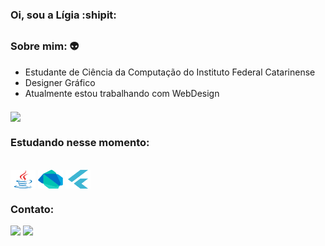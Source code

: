 

<h3>Oi, sou a Lígia :shipit: </h3> 

## <h3>Sobre mim: :alien:</h3> 
- Estudante de Ciência da Computação do Instituto Federal Catarinense
- Designer Gráfico
- Atualmente estou trabalhando com WebDesign

####

<a href="https://github.com/ligiaurora/github-readme-stats">
  <img height=200 align="center" src="https://github-readme-stats.vercel.app/api?username=ligiaurora" />
</a>
</div>  

### Estudando nesse momento:
<div style="display: inline_block"><br>
  <img align="center" alt="Rafa-Ts" height="30" width="40" src="https://github.com/devicons/devicon/blob/master/icons/java/java-original.svg">
  <img align="center" alt="Rafa-Ts" height="30" width="40" src="https://github.com/devicons/devicon/blob/master/icons/dart/dart-original.svg">
  <img align="center" alt="Rafa-Ts" height="30" width="40" src="https://github.com/devicons/devicon/blob/master/icons/flutter/flutter-plain.svg">


### Contato:
<div> 
  <a href="https://www.linkedin.com/in/ligia-aurora-25349b15b/" target="_blank"><img src="https://img.shields.io/badge/-LinkedIn-%230077B5?style=for-the-badge&logo=linkedin&logoColor=white" target="_blank"></a> 
  <a href = "mailto:ligiaurora@gmail.com"><img src="https://img.shields.io/badge/-Gmail-%23333?style=for-the-badge&logo=gmail&logoColor=white" target="_blank"></a>
</div>


